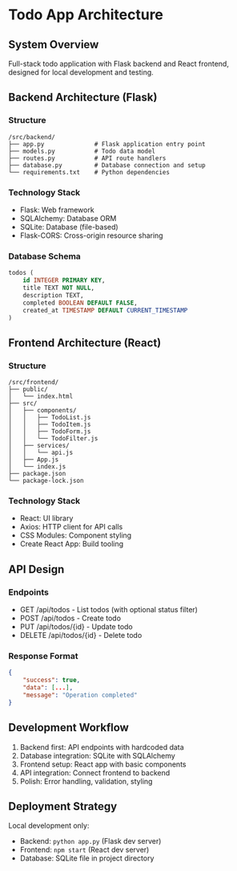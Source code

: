 # Todo App Architecture

## System Overview

Full-stack todo application with Flask backend and React frontend, designed for local development and testing.

## Backend Architecture (Flask)

### Structure
```
/src/backend/
├── app.py              # Flask application entry point
├── models.py           # Todo data model
├── routes.py           # API route handlers
├── database.py         # Database connection and setup
└── requirements.txt    # Python dependencies
```

### Technology Stack
- Flask: Web framework
- SQLAlchemy: Database ORM
- SQLite: Database (file-based)
- Flask-CORS: Cross-origin resource sharing

### Database Schema
```sql
todos (
    id INTEGER PRIMARY KEY,
    title TEXT NOT NULL,
    description TEXT,
    completed BOOLEAN DEFAULT FALSE,
    created_at TIMESTAMP DEFAULT CURRENT_TIMESTAMP
)
```

## Frontend Architecture (React)

### Structure
```
/src/frontend/
├── public/
│   └── index.html
├── src/
│   ├── components/
│   │   ├── TodoList.js
│   │   ├── TodoItem.js
│   │   ├── TodoForm.js
│   │   └── TodoFilter.js
│   ├── services/
│   │   └── api.js
│   ├── App.js
│   └── index.js
├── package.json
└── package-lock.json
```

### Technology Stack
- React: UI library
- Axios: HTTP client for API calls
- CSS Modules: Component styling
- Create React App: Build tooling

## API Design

### Endpoints
- GET /api/todos - List todos (with optional status filter)
- POST /api/todos - Create todo
- PUT /api/todos/{id} - Update todo
- DELETE /api/todos/{id} - Delete todo

### Response Format
```json
{
    "success": true,
    "data": [...],
    "message": "Operation completed"
}
```

## Development Workflow

1. Backend first: API endpoints with hardcoded data
2. Database integration: SQLite with SQLAlchemy
3. Frontend setup: React app with basic components
4. API integration: Connect frontend to backend
5. Polish: Error handling, validation, styling

## Deployment Strategy

Local development only:
- Backend: `python app.py` (Flask dev server)
- Frontend: `npm start` (React dev server)
- Database: SQLite file in project directory